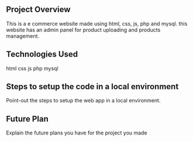 ## Project Overview
This is a e commerce website made using html, css, js, php and mysql. this website has an admin panel for product uploading and products management.

## Technologies Used
html
css
js
php
mysql

## Steps to setup the code in a local environment
Point-out the steps to setup the web app in a local environment.

## Future Plan
Explain the future plans you have for the project you made
